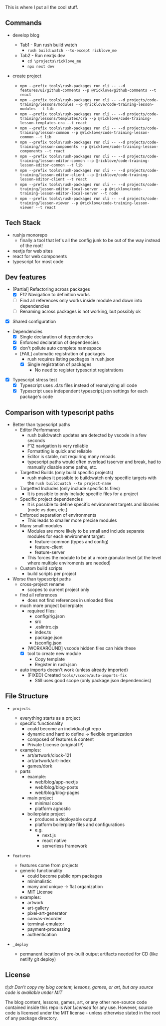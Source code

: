 This is where I put all the cool stuff.

## Commands

- develop blog

  - Tab1 - Run rush build watch
    - `rush build:watch --to-except ricklove_me`
  - Tab2 - Run nextjs dev
    - `cd \projects\ricklove_me`
    - `npx next dev`

- create project
  - `npm --prefix tools\rush-packages run cli -- --d features/ui/github-comments --p @ricklove/github-comments --t react`
  - `npm --prefix tools\rush-packages run cli -- --d projects/code-training/lessons/modules --p @ricklove/code-training-lesson-modules --t lib`
  - `npm --prefix tools\rush-packages run cli -- --d projects/code-training/lessons/templates/cra --p @ricklove/code-training-lesson-templates-cra --t react`
  - `npm --prefix tools\rush-packages run cli -- --d projects/code-training/lesson-common --p @ricklove/code-training-lesson-common --t lib`
  - `npm --prefix tools\rush-packages run cli -- --d projects/code-training/lesson-components --p @ricklove/code-training-lesson-components --t react`
  - `npm --prefix tools\rush-packages run cli -- --d projects/code-training/lesson-editor-common --p @ricklove/code-training-lesson-editor-common --t lib`
  - `npm --prefix tools\rush-packages run cli -- --d projects/code-training/lesson-editor-client --p @ricklove/code-training-lesson-editor-client --t react`
  - `npm --prefix tools\rush-packages run cli -- --d projects/code-training/lesson-editor-local-server --p @ricklove/code-training-lesson-editor-local-server --t node`
  - `npm --prefix tools\rush-packages run cli -- --d projects/code-training/lesson-viewer --p @ricklove/code-training-lesson-viewer --t react`

## Tech Stack

- rushjs monorepo
  - finally a tool that let's all the config junk to be out of the way instead of the root!
- nextjs for web sites
- react for web components
- typescript for most code

## Dev features

- [Partial] Refactoring across packages
  - [x] F12 Navigation to definition works
  - [ ] Find all references only works inside module and down into dependencies
  - [ ] Renaming across packages is not working, but possibly ok
- [x] Shared configuration
- Dependencies
  - [x] Single declaration of dependencies
  - [x] Enforced declaration of dependencies
  - [x] don't pollute auto complete namespace
  - [FAIL] automatic registration of packages
    - rush requires listing packages in rush.json
    - [x] Single registration of packages
      - No need to register typescript registrations
- [x] Typescript stress test
  - [x] Typescript uses .d.ts files instead of reanalyzing all code
  - [x] Typescript uses independent typescript.json settings for each package's code

## Comparison with typescript paths

- Better than typescript paths
  - Editor Performance
    - rush build:watch updates are detected by vscode in a few seconds
    - F12 navigation is very reliable
    - Formatting is quick and reliable
    - Editor is stable, not requiring many reloads
    - typescript paths would often overload tsserver and break, had to manually disable some paths, etc.
  - Targetted Builds (only build specific projects)
    - rush makes it possible to build:watch only specific targets with the `rush build:watch --to project-name`
  - Targetted Includes (only include specific ts files)
    - It is possible to only include specific files for a project
  - Specific project dependencies
    - It is possible to define specific environment targets and libraries (node vs dom, etc.)
  - Enforced separation of environments
    - This leads to smaller more precise modules
  - Many small modules
    - Modules are more likely to be small and include separate modules for each environment target:
      - feature-common (types and config)
      - feature-client
      - feature-server
    - This forces the module to be at a more granular level (at the level where multiple enviroments are needed)
  - Custom build scripts
    - build scripts per project
- Worse than typescript paths
  - cross-project rename
    - scopes to current project only
  - find all references
    - does not find references in unloaded files
  - much more project boilerplate:
    - required files:
      - config/rig.json
      - src
      - .eslintrc.cjs
      - index.ts
      - package.json
      - tsconfig.json
    - [WORKAROUND] vscode hidden files can hide these
    - [x] tool to create new module
      - Copy template
      - Register in rush.json
  - auto imports doesn't work (unless already imported)
    - [FIXED] Created `tools/vscode/auto-imports-fix`
      - Still uses good scope (only package.json dependencies)

## File Structure

- `projects`

  - everything starts as a project
  - specific functionality
    - could become an individual git repo
    - dynamic and hard to define -> flexible organization
    - composed of features & content
    - Private License (original IP)
  - examples:
    - art/artwork/clock-121
    - art/artwork/art-index
    - games/dork
  - parts
    - example:
      - web/blog/app-nextjs
      - web/blog/blog-posts
      - web/blog/blog-pages
    - main project
      - minimal code
      - platform agnostic
    - boilerplate project
      - produces a deployable output
      - platform boilerplate files and configurations
      - e.g.
        - next.js
        - react native
        - serverless framework

- `features`

  - features come from projects
  - generic functionality
    - could become public npm packages
    - minimalistic
    - many and unique -> flat organization
    - MIT License
  - examples:
    - artwork
    - art-gallery
    - pixel-art-generator
    - canvas-recorder
    - terminal-emulator
    - payment-processing
    - authentication

- `_deploy`

  - permanent location of pre-built output artifacts needed for CD (like netlify git deploy)

## License

_tl;dr Don't copy my blog content, lessons, games, or art, but any source code is available under MIT_

The blog content, lessons, games, art, or any other non-source code contained inside this repo is _Not Licensed_ for any use. However, source code is licensed under the MIT license - unless otherwise stated in the root of any package directory.
